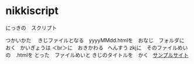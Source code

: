 # nikkiscript
にっきの　スクリプト  
  
つかいかた　
きじファイルとなる　yyyyMMdd.htmlを　おなじ　フォルダに おく  
かいぎょうは ＜br＞に　おきかわる  
へんすう zkjに　そのファイルめいの　.htmlを とった　ファイルめいと きじのタイトルを　かく  
[サンプルサイト](http://cgengo.webcrow.jp/nikki/)  
